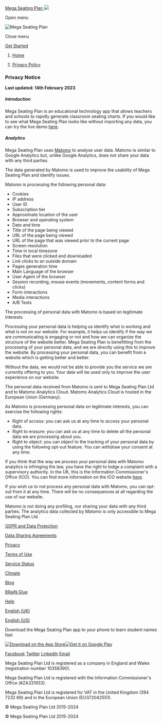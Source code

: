 [Mega Seating Plan ![](/static/img/2023/logo/White.svg)](https://www.seatingplan.com/) 

Open menu

![Mega Seating Plan](/static/img/2023/logo/Blue.svg)

Close menu

[Get Started](https://www.seatingplan.com/register)

1. [Home](https://www.seatingplan.com/)
    
2. [Privacy Policy](https://www.seatingplan.com/privacy)
    

### Privacy Notice

**Last updated: 14th February 2023**

##### Introduction

Mega Seating Plan is an educational technology app that allows teachers and schools to rapidly generate classroom seating charts. If you would like to see what Mega Seating Plan looks like without importing any data, you can try the live demo [here](https://www.seatingplan.com/platinum/demo/).

##### Analytics

Mega Seating Plan uses [Matomo](https://matomo.org/) to analyse user data. Matomo is similar to Google Analytics but, unlike Google Analytics, does not share your data with any third parties.

The data generated by Matomo is used to improve the usability of Mega Seating Plan and identify issues.

Matomo is processing the following personal data:

* Cookies
* IP address
* User ID
* Subscription tier
* Approximate location of the user
* Browser and operating system
* Date and time
* Title of the page being viewed
* URL of the page being viewed
* URL of the page that was viewed prior to the current page
* Screen resolution
* Time in local timezone
* Files that were clicked and downloaded
* Link clicks to an outside domain
* Pages generation time
* Main Language of the browser
* User Agent of the browser
* Session recording, mouse events (movements, content forms and clicks)
* Form interactions
* Media interactions
* A/B Tests

The processing of personal data with Matomo is based on legitimate interests.

Processing your personal data is helping us identify what is working and what is not on our website. For example, it helps us identify if the way we are communicating is engaging or not and how we can organize the structure of the website better. Mega Seating Plan is benefitting from the processing of your personal data, and we are directly using this to improve the website. By processing your personal data, you can benefit from a website which is getting better and better.

Without the data, we would not be able to provide you the service we are currently offering to you. Your data will be used only to improve the user experience on our website.

The personal data received from Matomo is sent to Mega Seating Plan Ltd and to Matomo Analytics Cloud. Matomo Analytics Cloud is hosted in the European Union (Germany).

As Matomo is processing personal data on legitimate interests, you can exercise the following rights:

* Right of access: you can ask us at any time to access your personal data.
* Right to erasure: you can ask us at any time to delete all the personal data we are processing about you.
* Right to object: you can object to the tracking of your personal data by using the following opt-out feature. You can withdraw your consent at any time.

If you think that the way we process your personal data with Matomo analytics is infringing the law, you have the right to lodge a complaint with a supervisory authority. In the UK, this is the Information Commissioner's Office (ICO). You can find more information on the ICO website [here](https://ico.org.uk/).

If you wish us to not process any personal data with Matomo, you can opt-out from it at any time. There will be no consequences at all regarding the use of our website.

Matomo is not doing any profiling, nor sharing your data with any third parties. The analytics data collected by Matomo is only accessible to Mega Seating Plan Ltd.

[GDPR and Data Protection](https://www.seatingplan.com/gdpr)

[Data Sharing Agreements](https://www.seatingplan.com/dsa)

[Privacy](https://www.seatingplan.com/privacy)

[Terms of Use](https://www.seatingplan.com/terms)

[Service Status](https://status.seatingplan.com/)

[Climate](https://climate.stripe.com/g3LlrV)

[Blog](https://www.seatingplan.com/blog)

[BRaiN Glue](https://brainglue.app/)

[Help](https://help.seatingplan.com/)

[English (UK)](https://www.seatingplan.com/switch_language/en_GB?redirect=/privacy)

[English (US)](https://www.seatingplan.com/switch_language/en_US?redirect=/privacy)

Download the Mega Seating Plan app to your phone to learn student names fast

 [![Download on the App Store](/static/img/app_icons/apple.svg)](https://apps.apple.com/us/app/mega-seating-plan/id6503652608)[![Get it on Google Play](/static/img/app_icons/google_play.png)](https://play.google.com/store/apps/details?id=com.robcowen.msp&pcampaignid=web_share)

[Facebook](https://www.facebook.com/megaseatingplan) [Twitter](https://www.twitter.com/megaseatingplan) [LinkedIn](https://www.linkedin.com/in/robcowen-teacher/) [Email](mailto:rob@seatingplan.com)

Mega Seating Plan Ltd is registered as a company in England and Wales (registration number 10358390).

Mega Seating Plan Ltd is registered with the Information Commissioner's Office (#ZA331933).

Mega Seating Plan Ltd is registered for VAT in the United Kingdom (394 7232 69) and in the European Union (EU372042551).

© Mega Seating Plan Ltd 2015-2024

© Mega Seating Plan Ltd 2015-2024